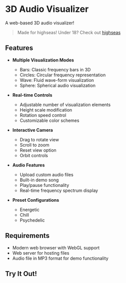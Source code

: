 # 3D Audio Visualizer

A web-based 3D audio visualizer!

> Made for highseas! Under 18? Check out [highseas](https://highseas.hackclub.com)
## Features

- **Multiple Visualization Modes**
  - Bars: Classic frequency bars in 3D
  - Circles: Circular frequency representation
  - Wave: Fluid wave-form visualization
  - Sphere: Spherical audio visualization

- **Real-time Controls**
  - Adjustable number of visualization elements
  - Height scale modification
  - Rotation speed control
  - Customizable color schemes

- **Interactive Camera**
  - Drag to rotate view
  - Scroll to zoom
  - Reset view option
  - Orbit controls

- **Audio Features**
  - Upload custom audio files
  - Built-in demo song
  - Play/pause functionality
  - Real-time frequency spectrum display

- **Preset Configurations**
  - Energetic
  - Chill
  - Psychedelic


## Requirements

- Modern web browser with WebGL support
- Web server for hosting files
- Audio file in MP3 format for demo functionality

## Try It Out!
